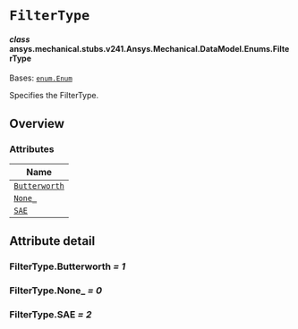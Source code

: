 # `FilterType`



#### *class* ansys.mechanical.stubs.v241.Ansys.Mechanical.DataModel.Enums.FilterType

Bases: [`enum.Enum`](https://docs.python.org/3/library/enum.html#enum.Enum)

Specifies the FilterType.

<!-- !! processed by numpydoc !! -->

<a id="overview"></a>

## Overview

### Attributes

| Name |
| -------------------------------------------------------------------------------------------------------------- |
| [`Butterworth`](../../../../../v242/Ansys/Mechanical/DataModel/Enums/FilterType.md#FilterType.Butterworth) |
| [`None_`](../../../../../v242/Ansys/Mechanical/DataModel/Enums/FilterType.md#FilterType.None_) |
| [`SAE`](../../../../../v242/Ansys/Mechanical/DataModel/Enums/FilterType.md#FilterType.SAE) |

<a id="attribute-detail"></a>

## Attribute detail

<a id="FilterType.Butterworth"></a>

### FilterType.Butterworth *= 1*

<a id="FilterType.None_"></a>

### FilterType.None_ *= 0*

<a id="FilterType.SAE"></a>

### FilterType.SAE *= 2*


